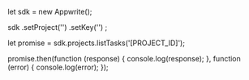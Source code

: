 let sdk = new Appwrite();

sdk
    .setProject('')
    .setKey('')
;

let promise = sdk.projects.listTasks('[PROJECT_ID]');

promise.then(function (response) {
    console.log(response);
}, function (error) {
    console.log(error);
});